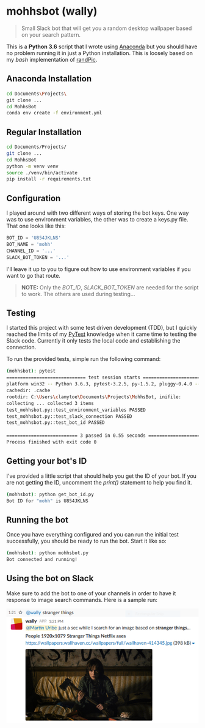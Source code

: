 # mohhsbot (wally)
> Small Slack bot that will get you a random desktop wallpaper based on your search pattern.

This is a **Python 3.6** script that I wrote using [Anaconda](https://anaconda.org/) but you should have no problem running it in just a Python installation. This is loosely based on my *bash* implementation of [randPic](https://github.com/clamytoe/randPic).

## Anaconda Installation
```bash
cd Documents\Projects\
git clone ...
cd MohhsBot
conda env create -f environment.yml
```

## Regular Installation
```bash
cd Documents/Projects/
git clone ...
cd MohhsBot
python -m venv venv
source ./venv/bin/activate
pip install -r requirements.txt
```

## Configuration
I played around with two different ways of storing the bot keys. One way was to use environment variables, the other was to create a keys.py file. That one looks like this:
```python
BOT_ID = 'U854JKLNS'
BOT_NAME = 'mohh'
CHANNEL_ID = '...'
SLACK_BOT_TOKEN = '...'
```
I'll leave it up to you to figure out how to use environment variables if you want to go that route.
>**NOTE:** Only the *BOT_ID*, *SLACK_BOT_TOKEN* are needed for the script to work. The others are used during testing...

## Testing
I started this project with some test driven development (TDD), but I quickly reached the limits of my [PyTest](https://docs.pytest.org/en/latest/) knowledge when it came time to testing the Slack code. Currently it only tests the local code and establishing the connection.

To run the provided tests, simple run the following command:

```bash
(mohhsbot): pytest
============================= test session starts =============================
platform win32 -- Python 3.6.3, pytest-3.2.5, py-1.5.2, pluggy-0.4.0 -- C:\Users\clamytoe\virtualenvs\mohhsbot\Scripts\python.exe
cachedir: .cache
rootdir: C:\Users\clamytoe\Documents\Projects\MohhsBot, inifile:
collecting ... collected 3 items
test_mohhsbot.py::test_environment_variables PASSED
test_mohhsbot.py::test_slack_connection PASSED
test_mohhsbot.py::test_bot_id PASSED

========================== 3 passed in 0.55 seconds ===========================
Process finished with exit code 0
```

## Getting your bot's ID
I've provided a little script that should help you get the ID of your bot. If you are not getting the ID, uncomment the *print()* statement to help you find it.

```bash
(mohhsbot): python get_bot_id.py
Bot ID for "mohh" is U854JKLNS
```

## Running the bot
Once you have everything configured and you can run the initial test successfully, you should be ready to run the bot. Start it like so:

```bash
(mohhsbot): python mohhsbot.py
Bot connected and running!
```

## Using the bot on Slack
Make sure to add the bot to one of your channels in order to have it response to image search commands. Here is a sample run:

![wally](demo.png)

